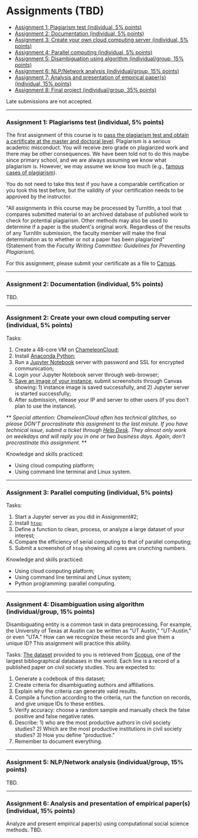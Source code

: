 # Assignments (TBD)

- [Assignment 1: Plagiarism test (individual, 5% points)](#a1)
- [Assignment 2: Documentation (individual, 5% points)](#a2)
- [Assignment 3: Create your own cloud computing server (individual, 5% points)](#a3)
- [Assignment 4: Parallel computing (individual, 5% points)](#a4)
- [Assignment 5: Disambiguation using algorithm (individual/group, 15% points)](#a5)
- [Assignment 6: NLP/Network analysis (individual/group, 15% points)](#a6)
- [Assignment 7: Analysis and presentation of empirical paper(s) (individual, 15% points)](#a7)
- [Assignment 8: Final project (individual/group, 35% points)](/final)

Late submissions are not accepted.


---
### <a name="a1"> Assignment 1: Plagiarisms test (individual, 5% points) </a>

The first assignment of this course is to [pass the plagiarism test and obtain a certificate at the master and doctoral level](https://plagiarism.iu.edu/index.html). Plagiarism is a serious academic misconduct. You will receive zero grade on plagiarized work and there may be other consequences. We have been told not to do this maybe since primary school, and we are always assuming we know what plagiarism is. However, we may assume we know too much (e.g., [famous cases of plagiarism](https://www.google.com/search?q=famous+cases+of+plagiarism)).

You do not need to take this test if you have a comparable certification or you took this test before, but the validity of your certification needs to be approved by the instructor.

"All assignments in this course may be processed by TurnItIn, a tool that compares submitted material to an archived database of published work to check for potential plagiarism. Other methods may also be used to determine if a paper is the student's original work. Regardless of the results of any TurnItIn submission, the faculty member will make the final determination as to whether or not a paper has been plagiarized" (Statement from the _Faculty Writing Committee: Guidelines for Preventing Plagiarism_).

For this assignment, please submit your certificate as a file to [Canvas](/#).


---
### <a name="a2"> Assignment 2: Documentation (individual, 5% points) </a>

TBD.

---
### <a name="a2"> Assignment 2: Create your own cloud computing server (individual, 5% points) </a>

Tasks:
1. Create a 48-core VM on [ChameleonCloud](https://chameleoncloud.readthedocs.io/en/latest/getting-started/index.html);
2. Install [Anaconda Python](https://www.anaconda.com/distribution/);
3. Run a [Jupyter Notebook](https://jupyter-notebook.readthedocs.io/en/stable/public_server.html) server with password and SSL for encrypted communication;
4. Login your Jupyter Notebook server through web-browser;
5. [Save an image of your instance](https://chameleoncloud.readthedocs.io/en/latest/technical/images.html), submit screenshots through Canvas showing: 1) instance image is saved successfully, and 2) Jupyter server is started successfully;
6. After submission, release your IP and server to other users (if you don't plan to use the instance).

** _Special attention: ChameleonCloud often has technical glitches, so please DON'T procrastinate this assignment to the last minute. If you have technical issue, submit a ticket through [Help Desk](https://www.chameleoncloud.org/user/help/). They almost only work on weekdays and will reply you in one or two business days. Again, don't procrastinate this assignment._ **

Knowledge and skills practiced:
- Using cloud computing platform;
- Using command line terminal and Linux system.

---
### <a name="a3"> Assignment 3: Parallel computing (individual, 5% points) </a>

Tasks:
1. Start a Jupyter server as you did in Assignment#2;
2. Install [`htop`](https://hisham.hm/htop/);
3. Define a function to clean, process, or analyze a large dataset of your interest;
4. Compare the efficiency of serial computing to that of parallel computing;
5. Submit a screenshot of `htop` showing all cores are crunching numbers.

Knowledge and skills practiced:
- Using cloud computing platform;
- Using command line terminal and Linux system;
- Python programming: parallel computing.

---
### <a name="a4"> Assignment 4: Disambiguation using algorithm (individual/group, 15% points) </a>

Disambiguating entity is a common task in data preprocessing. For example, the University of Texas at Austin can be written as "UT Austin," "UT-Austin," or even "UTA." How can we recognize these records and give them a unique ID? This assignment will practice this ability.

Tasks:
[The dataset](https://utexas.instructure.com/files/50261524/download?download_frd=1) provided to you is retrieved from [Scopus](https://dev.elsevier.com/index.html), one of the largest bibliographical databases in the world. Each line is a record of a published paper on civil society studies. You are expected to:
1. Generate a codebook of this dataset;
2. Create criteria for disambiguating authors and affiliations.
3. Explain why the criteria can generate valid results.
4. Compile a function according to the criteria, run the function on records, and give unique IDs to these entities.
5. Verify accuracy: choose a random sample and manually check the false positive and false negative rates.
6. Describe: 1) who are the most productive authors in civil society studies? 2) Which are the most productive institutions in civil society studies? 3) How you define "productive."
7. Remember to document everything.

---
### <a name="a5"> Assignment 5: NLP/Network analysis (individual/group, 15% points) </a>

TBD.

<!-- Review the dataset for Assignment 4, prepare two sets of questions:

- Descriptive. For example, who is the most connected scholar/institution?
- Inferential. For example, are scholars from wealthier countries/institutions more likely to be “structural holes”?

After instructor's approval, these will be the questions you need to answer as Assignment 5. You are expected to submit a detailed report.
 -->

---
### <a name="a6"> Assignment 6: Analysis and presentation of empirical paper(s) (individual, 15% points) </a>

Analyze and present empirical paper(s) using computational social science methods. TBD.

